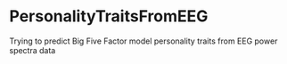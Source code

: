 # PersonalityTraitsFromEEG
Trying to predict Big Five Factor model personality traits from EEG power spectra data


